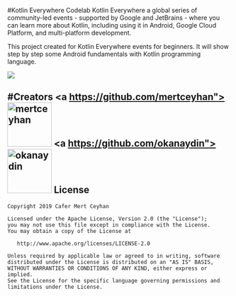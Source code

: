 #Kotlin Everywhere Codelab
Kotlin Everywhere a global series of community-led events - supported by Google and JetBrains - where you can learn more about Kotlin, including using it in Android, Google Cloud Platform, and multi-platform development.

This project created for Kotlin Everywhere events for beginners. It will show step by step some Android fundamentals with Kotlin programming language.

<img src="https://i.ibb.co/f1Xh3QD/image.png"/>

#Creators
<a https://github.com/mertceyhan"><img border="0" alt="mertceyhan" src="https://avatars3.githubusercontent.com/u/22434597?s=460&v=4" width="100" height="100">
<a https://github.com/okanaydin"><img border="0" alt="okanaydin" src="https://avatars1.githubusercontent.com/u/11614563?s=400&v=4" width="100" height="100">
License
--------
    Copyright 2019 Cafer Mert Ceyhan

    Licensed under the Apache License, Version 2.0 (the "License");
    you may not use this file except in compliance with the License.
    You may obtain a copy of the License at

       http://www.apache.org/licenses/LICENSE-2.0

    Unless required by applicable law or agreed to in writing, software
    distributed under the License is distributed on an "AS IS" BASIS,
    WITHOUT WARRANTIES OR CONDITIONS OF ANY KIND, either express or implied.
    See the License for the specific language governing permissions and
    limitations under the License.

